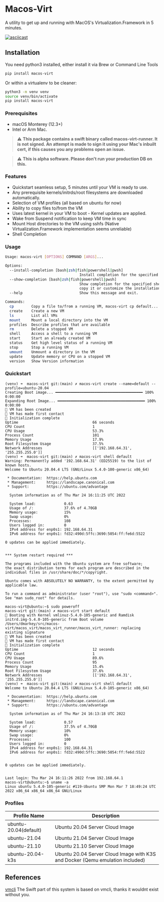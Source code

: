# Macos-Virt

A utility to get up and running with MacOS's Virtualization.Framework in 5 minutes.

[![asciicast](https://asciinema.org/a/pHX3Kjn7BHC6DSukRkKaIntw2.svg)](https://asciinema.org/a/pHX3Kjn7BHC6DSukRkKaIntw2)

## Installation

You need python3 installed, either install it via Brew or Command Line Tools

```bash
pip install macos-virt
```

Or within a virtualenv to be cleaner:

```bash
python3 -m venv venv
source venv/bin/activate
pip install macos-virt
```

### Prerequisites

* macOS Monterey (12.3+)
* Intel or Arm Mac.

> :warning: **This package contains a swift binary called macos-virt-runner. It is not signed. An attempt is made to sign it using your Mac's inbuilt cert, if this causes you any problems open an issue.**

> :warning: **This is alpha software. Please don't run your production DB on this.**

### Features

* Quickstart seamless setup, 5 minutes until your VM is ready to use.
* Any prerequisite kernels/initrds/root filesystems are downloaded automatically.
* Selection of VM profiles (all based on ubuntu for now)
* Ability to copy files to/from the VM
* Uses latest kernel in your VM to boot - Kernel updates are applied.
* Wake from Suspend notification to keep VM time in sync
* Mount Host directories to the VM using sshfs (Native Virtualization.Framework implementation seems unreliable)
* Shell Completion

### Usage

```bash
Usage: macos-virt [OPTIONS] COMMAND [ARGS]...

Options:
  --install-completion [bash|zsh|fish|powershell|pwsh]
                                  Install completion for the specified shell.
  --show-completion [bash|zsh|fish|powershell|pwsh]
                                  Show completion for the specified shell, to
                                  copy it or customize the installation.
  --help                          Show this message and exit.

Commands:
  cp        Copy a file to/from a running VM, macos-virt cp default...
  create    Create a new VM
  ls        List all VMs
  mount     Mount a local directory into the VM
  profiles  Describe profiles that are available
  rm        Delete a stopped VM
  shell     Access a shell to a running VM
  start     Start an already created VM
  status    Get high level status of a running VM
  stop      Stop a running VM
  umount    Unmount a directory in the VM
  update    Update memory or CPU on a stopped VM
  version   Show Version information

```
### Quickstart

```
(venv) ➜  macos-virt git:(main) ✗ macos-virt create --name=default --profile=ubuntu-20.04
Creating Boot image... ━━━━━━━━━━━━━━━━━━━━━━━━━━━━━━━━━━━━━━━━ 100% 0:00:00
Expanding Root Image... ━━━━━━━━━━━━━━━━━━━━━━━━━━━━━━━━━━━━━━━━ 100% 0:00:00
🥚 VM has been created
🐣 VM has made first contact
🐥 Initialization complete
Uptime                                  66 seconds
CPU Count                               1
CPU Usage                               53.3%
Process Count                           101
Memory Usage                            17.9%
Root Filesystem Usage                   37.5%
Network Addresses                       [['192.168.64.31', '255.255.255.0']]
(venv) ➜  macos-virt git:(main) ✗ macos-virt shell default
Warning: Permanently added '192.168.64.31' (ED25519) to the list of known hosts.
Welcome to Ubuntu 20.04.4 LTS (GNU/Linux 5.4.0-100-generic x86_64)

 * Documentation:  https://help.ubuntu.com
 * Management:     https://landscape.canonical.com
 * Support:        https://ubuntu.com/advantage

  System information as of Thu Mar 24 16:11:25 UTC 2022

  System load:             0.63
  Usage of /:              37.6% of 4.70GB
  Memory usage:            15%
  Swap usage:              0%
  Processes:               108
  Users logged in:         0
  IPv4 address for enp0s1: 192.168.64.31
  IPv6 address for enp0s1: fd32:490d:5ffc:3690:5054:ff:fe6d:5522

0 updates can be applied immediately.


*** System restart required ***

The programs included with the Ubuntu system are free software;
the exact distribution terms for each program are described in the
individual files in /usr/share/doc/*/copyright.

Ubuntu comes with ABSOLUTELY NO WARRANTY, to the extent permitted by
applicable law.

To run a command as administrator (user "root"), use "sudo <command>".
See "man sudo_root" for details.

macos-virt@ubuntu:~$ sudo poweroff
macos-virt git:(main) ✗ macos-virt start default
💾 Booting with Kernel vmlinuz-5.4.0-105-generic and Ramdisk initrd.img-5.4.0-105-generic from Boot volume
/Users/dmarkey/src/macos-virt/macos_virt/macos_virt_runner/macos_virt_runner: replacing existing signature
🥚 VM has been created
🐣 VM has made first contact
🐥 Initialization complete
Uptime                                  12 seconds
CPU Count                               1
CPU Usage                               89.6%
Process Count                           95
Memory Usage                            15.4%
Root Filesystem Usage                   37.6%
Network Addresses                       [['192.168.64.31', '255.255.255.0']]
(venv) ➜  macos-virt git:(main) ✗ macos-virt shell default
Welcome to Ubuntu 20.04.4 LTS (GNU/Linux 5.4.0-105-generic x86_64)

 * Documentation:  https://help.ubuntu.com
 * Management:     https://landscape.canonical.com
 * Support:        https://ubuntu.com/advantage

  System information as of Thu Mar 24 16:13:18 UTC 2022

  System load:             0.57
  Usage of /:              37.5% of 4.70GB
  Memory usage:            10%
  Swap usage:              0%
  Processes:               100
  Users logged in:         0
  IPv4 address for enp0s1: 192.168.64.31
  IPv6 address for enp0s1: fd32:490d:5ffc:3690:5054:ff:fe6d:5522


0 updates can be applied immediately.


Last login: Thu Mar 24 16:11:26 2022 from 192.168.64.1
macos-virt@ubuntu:~$ uname -a
Linux ubuntu 5.4.0-105-generic #119-Ubuntu SMP Mon Mar 7 18:49:24 UTC 2022 x86_64 x86_64 x86_64 GNU/Linux

```

### Profiles

| Profile Name          | Description                                                                   |
|-----------------------|-------------------------------------------------------------------------------|
| ubuntu-20.04(default) | Ubuntu 20.04 Server Cloud Image                                               |
| ubuntu-21.04          | Ubuntu 21.04 Server Cloud Image                                               |
| ubuntu-21.10          | Ubuntu 21.10 Server Cloud Image                                               |
| ubuntu-20.04-k3s      | Ubuntu 20.04 Server Cloud Image with K3S and Docker (Qemu emulation included) |

## References

[vmcli](https://github.com/gyf304/vmcli) The Swift part of this system is based on vmcli, thanks it wouldnt exist
without you.